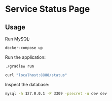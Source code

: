 # Service Status Page

## Usage

Run MySQL:

```bash
docker-compose up
```

Run the application:

```bash
./gradlew run
```

```bash
curl "localhost:8888/status"
```

Inspect the database:

```bash
mysql -h 127.0.0.1 -P 3309 -psecret -u dev dev
```